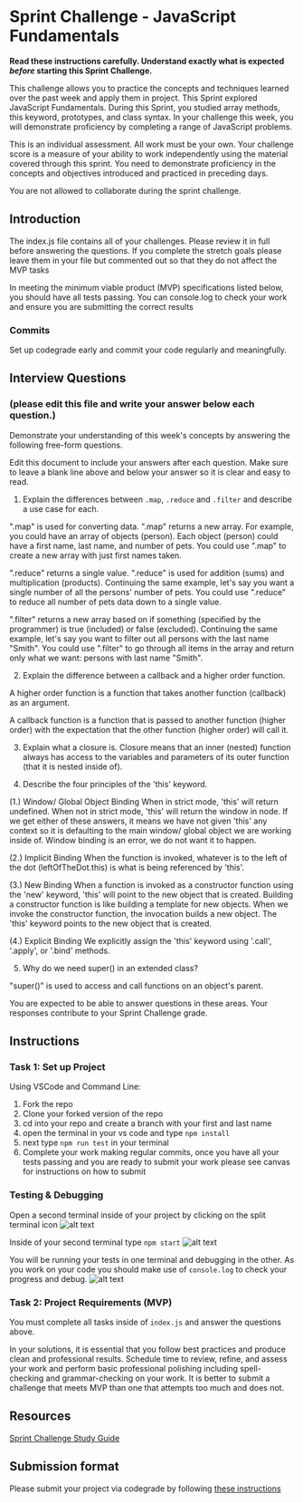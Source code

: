 # Sprint Challenge - JavaScript Fundamentals

**Read these instructions carefully. Understand exactly what is expected _before_ starting this Sprint Challenge.**

This challenge allows you to practice the concepts and techniques learned over the past week and apply them in project. This Sprint explored JavaScript Fundamentals. During this Sprint, you studied array methods, this keyword, prototypes, and class syntax. In your challenge this week, you will demonstrate proficiency by completing a range of JavaScript problems.

This is an individual assessment. All work must be your own. Your challenge score is a measure of your ability to work independently using the material covered through this sprint. You need to demonstrate proficiency in the concepts and objectives introduced and practiced in preceding days.

You are not allowed to collaborate during the sprint challenge. 

## Introduction

The index.js file contains all of your challenges. Please review it in full before answering the questions. If you complete the stretch goals please leave them in your file but commented out so that they do not affect the MVP tasks 

In meeting the minimum viable product (MVP) specifications listed below, you should have all tests passing. You can console.log to check your work and ensure you are submitting the correct results 

### Commits

Set up codegrade early and commit your code regularly and meaningfully. 

## Interview Questions
### (please edit this file and write your answer below each question.)
Demonstrate your understanding of this week's concepts by answering the following free-form questions.

Edit this document to include your answers after each question. Make sure to leave a blank line above and below your answer so it is clear and easy to read.

1. Explain the differences between `.map`, `.reduce` and `.filter` and describe a use case for each. 

".map" is used for converting data. ".map" returns a new array.
For example, you could have an array of objects (person). Each object (person) could have a first name, last name, and number of pets. You could use ".map" to create a new array with just first names taken.

".reduce" returns a single value. ".reduce" is used for addition (sums) and multiplication (products).
Continuing the same example, let's say you want a single number of all the persons' number of pets. You could use ".reduce" to reduce all number of pets data down to a single value.

".filter" returns a new array based on if something (specified by the programmer) is true (included) or false (excluded).
Continuing the same example, let's say you want to filter out all persons with the last name "Smith". You could use ".filter" to go through all items in the array and return only what we want: persons with last name "Smith".

2. Explain the difference between a callback and a higher order function.

A higher order function is a function that takes another function (callback) as an argument.

A callback function is a function that is passed  to another function (higher order) with the expectation that the other function (higher order) will call it.

3. Explain what a closure is.
    Closure means that an inner (nested) function always has access to the variables and parameters of its outer function (that it is nested inside of).

4. Describe the four principles of the 'this' keyword.

  (1.) Window/ Global Object Binding
  When in strict mode, 'this' will return undefined.
  When not in strict mode, 'this' will return the window in node.
  If we get either of these answers, it means we have not given 'this' any context so it is defaulting to the main window/ global object we are working inside of.
  Window binding is an error, we do not want it to happen.

  (2.) Implicit Binding
  When the function is invoked, whatever is to the left of the dot (leftOfTheDot.this) is what is being referenced by 'this'.

  (3.) New Binding
  When a function is invoked as a constructor function using the 'new' keyword, 'this' will point to the new object that is created.
  Building a constructor function is like building a template for new objects.
  When we invoke the constructor function, the invocation builds a new object.
  The 'this' keyword points to the new object that is created.

  (4.) Explicit Binding
  We explicitly assign the 'this' keyword using '.call', '.apply', or '.bind' methods.

5. Why do we need super() in an extended class?

"super()" is used to access and call functions on an object's parent.

You are expected to be able to answer questions in these areas. Your responses contribute to your Sprint Challenge grade. 

## Instructions

### Task 1: Set up Project

Using VSCode and Command Line:


1. Fork the repo
2. Clone your forked version of the repo
3. cd into your repo and create a branch with your first and last name
4. open the terminal in your vs code and type `npm install`
5. next type `npm run test` in your terminal
6. Complete your work making regular commits, once you have all your tests passing and you are ready to submit your work please see canvas for instructions on how to submit

### Testing & Debugging

Open a second terminal inside of your project by clicking on the split terminal icon
![alt text](assets/split_terminal.png "Split Terminal")

Inside of your second terminal type `npm start` 
![alt text](assets/npm_start.png "type npm start")

You will be running your tests in one terminal and debugging in the other. As you work on your code you should make use of `console.log` to check your progress and debug.
![alt text](assets/tests_debug_terminal_final.png "your terminal should look like this")

### Task 2: Project Requirements (MVP)

You must complete all tasks inside of `index.js` and answer the questions above.

In your solutions, it is essential that you follow best practices and produce clean and professional results. Schedule time to review, refine, and assess your work and perform basic professional polishing including spell-checking and grammar-checking on your work. It is better to submit a challenge that meets MVP than one that attempts too much and does not.

## Resources
 
 [Sprint Challenge Study Guide](https://www.notion.so/lambdaschool/Unit-1-Sprint-3-Study-Guide-033a9a00659a4ef98c12eb97e49a6110)

## Submission format

Please submit your project via codegrade by following [these instructions](https://www.notion.so/lambdaschool/Submitting-an-assignment-via-Code-Grade-A-Step-by-Step-Walkthrough-07bd65f5f8364e709ecb5064735ce374)

